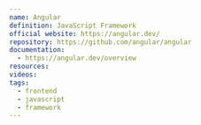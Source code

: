 ```yaml
---
name: Angular
definition: JavaScript Framework
official website: https://angular.dev/
repository: https://github.com/angular/angular
documentation:
  - https://angular.dev/overview
resources: 
videos: 
tags:
  - frontend
  - javascript
  - framework
---
```

